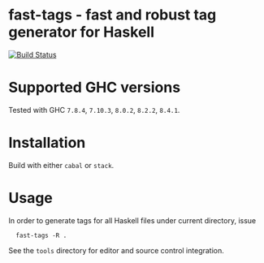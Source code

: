 # fast-tags - fast and robust tag generator for Haskell #

[![Build Status][badge-travis]](https://travis-ci.org/elaforge/fast-tags)

# Supported GHC versions #

Tested with GHC `7.8.4`, `7.10.3`, `8.0.2`, `8.2.2`, `8.4.1`.

# Installation #

Build with either `cabal` or `stack`.

# Usage #

In order to generate tags for all Haskell files under current directory, issue

```
  fast-tags -R .
```

See the `tools` directory for editor and source control integration.

[badge-travis]: https://travis-ci.org/elaforge/fast-tags.svg?branch=master
